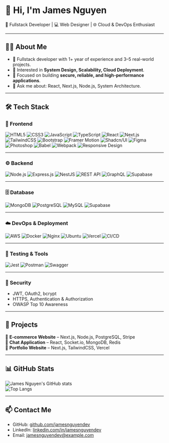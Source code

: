 # 👋 Hi, I'm James Nguyen  

🚀 Fullstack Developer | 💻 Web Designer | 🌐 Cloud & DevOps Enthusiast  

---

## 🧑‍💻 About Me
- 🔭 Fullstack developer with 1+ year of experience and 3–5 real-world projects.  
- 🌱 Interested in **System Design, Scalability, Cloud Deployment**.  
- 🎯 Focused on building **secure, reliable, and high-performance applications**.  
- 💬 Ask me about: React, Next.js, Node.js, System Architecture.  

---

## 🛠️ Tech Stack  

### 🎨 Frontend  
![HTML5](https://img.shields.io/badge/-HTML5-E34F26?style=for-the-badge&logo=html5&logoColor=fff)
![CSS3](https://img.shields.io/badge/-CSS3-1572B6?style=for-the-badge&logo=css3&logoColor=fff)
![JavaScript](https://img.shields.io/badge/-JavaScript-F7DF1E?style=for-the-badge&logo=javascript&logoColor=000)
![TypeScript](https://img.shields.io/badge/-TypeScript-3178C6?style=for-the-badge&logo=typescript&logoColor=fff)
![React](https://img.shields.io/badge/-React-61DAFB?style=for-the-badge&logo=react&logoColor=000)
![Next.js](https://img.shields.io/badge/-Next.js-000000?style=for-the-badge&logo=nextdotjs&logoColor=fff)
![TailwindCSS](https://img.shields.io/badge/-TailwindCSS-38B2AC?style=for-the-badge&logo=tailwindcss&logoColor=fff)
![Bootstrap](https://img.shields.io/badge/-Bootstrap-7952B3?style=for-the-badge&logo=bootstrap&logoColor=fff)
![Framer Motion](https://img.shields.io/badge/-Framer%20Motion-0055FF?style=for-the-badge&logo=framer&logoColor=fff)
![Shadcn/UI](https://img.shields.io/badge/-Shadcn%2FUI-000000?style=for-the-badge&logo=shadcnui&logoColor=fff)
![Figma](https://img.shields.io/badge/-Figma-F24E1E?style=for-the-badge&logo=figma&logoColor=fff)
![Photoshop](https://img.shields.io/badge/-Photoshop-31A8FF?style=for-the-badge&logo=adobephotoshop&logoColor=fff)
![Babel](https://img.shields.io/badge/-Babel-F9DC3E?style=for-the-badge&logo=babel&logoColor=000)
![Webpack](https://img.shields.io/badge/-Webpack-8DD6F9?style=for-the-badge&logo=webpack&logoColor=000)
![Responsive Design](https://img.shields.io/badge/-Responsive%20Design-25D366?style=for-the-badge&logo=responsive&logoColor=fff)

---

### ⚙️ Backend  
![Node.js](https://img.shields.io/badge/-Node.js-339933?style=for-the-badge&logo=nodedotjs&logoColor=fff)
![Express.js](https://img.shields.io/badge/-Express-000000?style=for-the-badge&logo=express&logoColor=fff)
![NestJS](https://img.shields.io/badge/-NestJS-E0234E?style=for-the-badge&logo=nestjs&logoColor=fff)
![REST API](https://img.shields.io/badge/-REST%20API-005571?style=for-the-badge&logo=fastapi&logoColor=fff)
![GraphQL](https://img.shields.io/badge/-GraphQL-E10098?style=for-the-badge&logo=graphql&logoColor=fff)
![Supabase](https://img.shields.io/badge/-Supabase-3ECF8E?style=for-the-badge&logo=supabase&logoColor=fff)

---

### 🗄️ Database  
![MongoDB](https://img.shields.io/badge/-MongoDB-47A248?style=for-the-badge&logo=mongodb&logoColor=fff)
![PostgreSQL](https://img.shields.io/badge/-PostgreSQL-4169E1?style=for-the-badge&logo=postgresql&logoColor=fff)
![MySQL](https://img.shields.io/badge/-MySQL-4479A1?style=for-the-badge&logo=mysql&logoColor=fff)
![Supabase](https://img.shields.io/badge/-Supabase-3ECF8E?style=for-the-badge&logo=supabase&logoColor=fff)

---

### ☁️ DevOps & Deployment  
![AWS](https://img.shields.io/badge/-AWS-FF9900?style=for-the-badge&logo=amazonaws&logoColor=fff)
![Docker](https://img.shields.io/badge/-Docker-2496ED?style=for-the-badge&logo=docker&logoColor=fff)
![Nginx](https://img.shields.io/badge/-Nginx-009639?style=for-the-badge&logo=nginx&logoColor=fff)
![Ubuntu](https://img.shields.io/badge/-Ubuntu-E95420?style=for-the-badge&logo=ubuntu&logoColor=fff)
![Vercel](https://img.shields.io/badge/-Vercel-000000?style=for-the-badge&logo=vercel&logoColor=fff)
![CI/CD](https://img.shields.io/badge/-CI%2FCD-2088FF?style=for-the-badge&logo=githubactions&logoColor=fff)

---

### 🧪 Testing & Tools  
![Jest](https://img.shields.io/badge/-Jest-C21325?style=for-the-badge&logo=jest&logoColor=fff)
![Postman](https://img.shields.io/badge/-Postman-FF6C37?style=for-the-badge&logo=postman&logoColor=fff)
![Swagger](https://img.shields.io/badge/-Swagger-85EA2D?style=for-the-badge&logo=swagger&logoColor=000)

---

### 🔐 Security  
- JWT, OAuth2, bcrypt  
- HTTPS, Authentication & Authorization  
- OWASP Top 10 Awareness  
---

## 📂 Projects  
🔗 **E-commerce Website** – Next.js, Node.js, PostgreSQL, Stripe  
🔗 **Chat Application** – React, Socket.io, MongoDB, Redis  
🔗 **Portfolio Website** – Next.js, TailwindCSS, Vercel  

---

## 📊 GitHub Stats  

![James Nguyen's GitHub stats](https://github-readme-stats.vercel.app/api?username=jamesnguyendev&show_icons=true&theme=radical)  
![Top Langs](https://github-readme-stats.vercel.app/api/top-langs/?username=jamesnguyendev&layout=compact&theme=radical)  

---

## 📫 Contact Me
- GitHub: [github.com/jamesnguyendev](https://github.com/jamesnguyendev)  
- LinkedIn: [linkedin.com/in/jamesnguyendev](#)  
- Email: jamesnguyendev@example.com  
